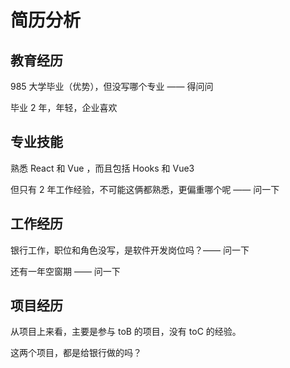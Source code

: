 # 简历分析

## 教育经历

985 大学毕业（优势），但没写哪个专业 —— 得问问

毕业 2 年，年轻，企业喜欢

## 专业技能

熟悉 React 和 Vue ，而且包括 Hooks 和 Vue3

但只有 2 年工作经验，不可能这俩都熟悉，更偏重哪个呢 —— 问一下

## 工作经历

银行工作，职位和角色没写，是软件开发岗位吗？—— 问一下

还有一年空窗期 —— 问一下

## 项目经历

从项目上来看，主要是参与 toB 的项目，没有 toC 的经验。

这两个项目，都是给银行做的吗？
